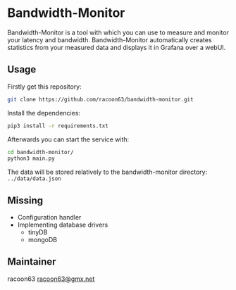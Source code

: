 # Bandwidth-Monitor

Bandwidth-Monitor is a tool with which you can use to measure and monitor your latency and bandwidth. Bandwidth-Monitor automatically creates statistics from your measured data and displays it in Grafana over a webUI.

## Usage

Firstly get this repository:

```bash
git clone https://github.com/racoon63/bandwidth-monitor.git
```

Install the dependencies:

```bash
pip3 install -r requirements.txt
```

Afterwards you can start the service with:

```bash
cd bandwidth-monitor/
python3 main.py
```

The data will be stored relatively to the bandwidth-monitor directory: `../data/data.json`

## Missing

* Configuration handler
* Implementing database drivers
  * tinyDB
  * mongoDB

## Maintainer

racoon63 <racoon63@gmx.net>
